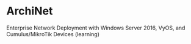 # ArchiNet
Enterprise Network Deployment with Windows Server 2016, VyOS, and Cumulus/MikroTik Devices (learning)
